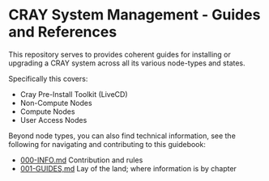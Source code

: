 # CRAY System Management - Guides and References

This repository serves to provides coherent guides for installing or upgrading a CRAY system across all its various node-types and states.

Specifically this covers:
- Cray Pre-Install Toolkit (LiveCD)
- Non-Compute Nodes
- Compute Nodes
- User Access Nodes

Beyond node types, you can also find technical information, see the following for navigating and contributing 
to this guidebook:
- [000-INFO.md](000-INFO.md) Contribution and rules
- [001-GUIDES,md](001-GUIDES.md) Lay of the land; where information is by chapter
